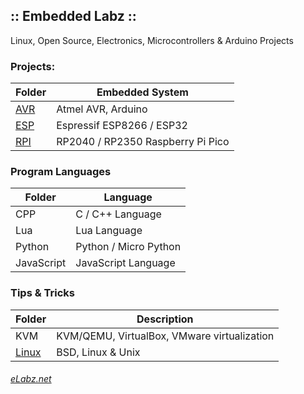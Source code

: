 ## :: Embedded Labz ::
Linux, Open Source, Electronics, Microcontrollers & Arduino Projects


### Projects:
| Folder | Embedded System |
|---|---|
| [AVR](https://elabz.net/AVR/) | Atmel AVR, Arduino |
| [ESP](https://elabz.net/ESP/) | Espressif ESP8266 / ESP32 |
| [RPI](https://elabz.net/RPI/) | RP2040 / RP2350 Raspberry Pi Pico |

### Program Languages
| Folder | Language |
|---|---|
| CPP | C / C++ Language |
| Lua  | Lua Language|
| Python |  Python / Micro Python |
| JavaScript | JavaScript Language |

### Tips & Tricks
| Folder | Description |
|---|---|
| KVM | KVM/QEMU, VirtualBox, VMware virtualization |
| [Linux](https://elabz.net/Linux/) | BSD, Linux & Unix |


###### [eLabz.net](https://elabz.net)
